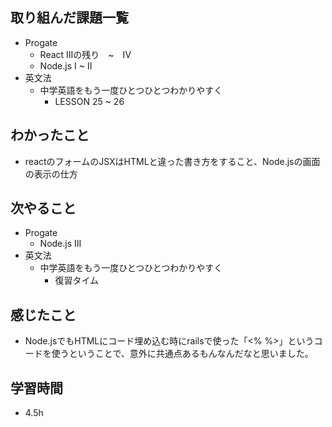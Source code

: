 ## 取り組んだ課題一覧
- Progate
  - React IIIの残り　~　IV
  - Node.js I ~ II
- 英文法
  - 中学英語をもう一度ひとつひとつわかりやすく
    - LESSON 25 ~ 26
## わかったこと
- reactのフォームのJSXはHTMLと違った書き方をすること、Node.jsの画面の表示の仕方
## 次やること
- Progate
  - Node.js III
- 英文法
  - 中学英語をもう一度ひとつひとつわかりやすく
    - 復習タイム
## 感じたこと
- Node.jsでもHTMLにコード埋め込む時にrailsで使った「<% %>」というコードを使うということで、意外に共通点あるもんなんだなと思いました。
## 学習時間
- 4.5h
